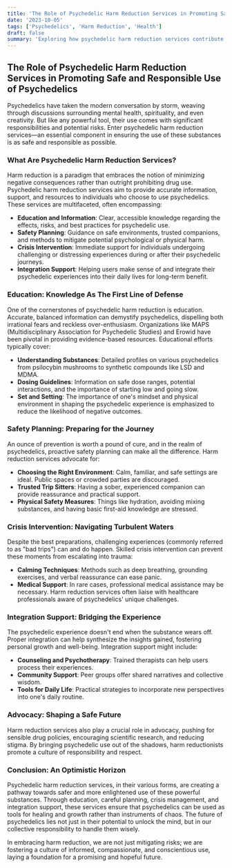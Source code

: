 ```yaml
---
title: 'The Role of Psychedelic Harm Reduction Services in Promoting Safe and Responsible Use of Psychedelics'
date: '2023-10-05'
tags: ['Psychedelics', 'Harm Reduction', 'Health']
draft: false
summary: 'Exploring how psychedelic harm reduction services contribute to safer and more responsible usage of psychedelics through education, support, and advocacy.'
---
```


## The Role of Psychedelic Harm Reduction Services in Promoting Safe and Responsible Use of Psychedelics

Psychedelics have taken the modern conversation by storm, weaving through discussions surrounding mental health, spirituality, and even creativity. But like any powerful tool, their use comes with significant responsibilities and potential risks. Enter psychedelic harm reduction services—an essential component in ensuring the use of these substances is as safe and responsible as possible.

### What Are Psychedelic Harm Reduction Services?

Harm reduction is a paradigm that embraces the notion of minimizing negative consequences rather than outright prohibiting drug use. Psychedelic harm reduction services aim to provide accurate information, support, and resources to individuals who choose to use psychedelics. These services are multifaceted, often encompassing:

- **Education and Information**: Clear, accessible knowledge regarding the effects, risks, and best practices for psychedelic use.
- **Safety Planning**: Guidance on safe environments, trusted companions, and methods to mitigate potential psychological or physical harm.
- **Crisis Intervention**: Immediate support for individuals undergoing challenging or distressing experiences during or after their psychedelic journeys.
- **Integration Support**: Helping users make sense of and integrate their psychedelic experiences into their daily lives for long-term benefit.

### Education: Knowledge As The First Line of Defense

One of the cornerstones of psychedelic harm reduction is education. Accurate, balanced information can demystify psychedelics, dispelling both irrational fears and reckless over-enthusiasm. Organizations like MAPS (Multidisciplinary Association for Psychedelic Studies) and Erowid have been pivotal in providing evidence-based resources. Educational efforts typically cover:

- **Understanding Substances**: Detailed profiles on various psychedelics from psilocybin mushrooms to synthetic compounds like LSD and MDMA.
- **Dosing Guidelines**: Information on safe dose ranges, potential interactions, and the importance of starting low and going slow.
- **Set and Setting**: The importance of one's mindset and physical environment in shaping the psychedelic experience is emphasized to reduce the likelihood of negative outcomes.

### Safety Planning: Preparing for the Journey

An ounce of prevention is worth a pound of cure, and in the realm of psychedelics, proactive safety planning can make all the difference. Harm reduction services advocate for:

- **Choosing the Right Environment**: Calm, familiar, and safe settings are ideal. Public spaces or crowded parties are discouraged.
- **Trusted Trip Sitters**: Having a sober, experienced companion can provide reassurance and practical support. 
- **Physical Safety Measures**: Things like hydration, avoiding mixing substances, and having basic first-aid knowledge are stressed.

### Crisis Intervention: Navigating Turbulent Waters

Despite the best preparations, challenging experiences (commonly referred to as "bad trips") can and do happen. Skilled crisis intervention can prevent these moments from escalating into trauma:

- **Calming Techniques**: Methods such as deep breathing, grounding exercises, and verbal reassurance can ease panic.
- **Medical Support**: In rare cases, professional medical assistance may be necessary. Harm reduction services often liaise with healthcare professionals aware of psychedelics' unique challenges.

### Integration Support: Bridging the Experience

The psychedelic experience doesn't end when the substance wears off. Proper integration can help synthesize the insights gained, fostering personal growth and well-being. Integration support might include:

- **Counseling and Psychotherapy**: Trained therapists can help users process their experiences.
- **Community Support**: Peer groups offer shared narratives and collective wisdom.
- **Tools for Daily Life**: Practical strategies to incorporate new perspectives into one's daily routine.

### Advocacy: Shaping a Safe Future

Harm reduction services also play a crucial role in advocacy, pushing for sensible drug policies, encouraging scientific research, and reducing stigma. By bringing psychedelic use out of the shadows, harm reductionists promote a culture of responsibility and respect.

### Conclusion: An Optimistic Horizon

Psychedelic harm reduction services, in their various forms, are creating a pathway towards safer and more enlightened use of these powerful substances. Through education, careful planning, crisis management, and integration support, these services ensure that psychedelics can be used as tools for healing and growth rather than instruments of chaos. The future of psychedelics lies not just in their potential to unlock the mind, but in our collective responsibility to handle them wisely. 

In embracing harm reduction, we are not just mitigating risks; we are fostering a culture of informed, compassionate, and conscientious use, laying a foundation for a promising and hopeful future.